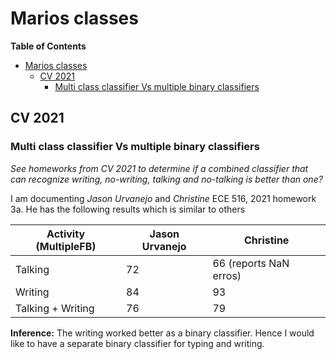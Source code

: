 # Marios classes
<!-- markdown-toc start - Don't edit this section. Run M-x markdown-toc-refresh-toc -->
**Table of Contents**

- [Marios classes](#marios-classes)
    - [CV 2021](#cv-2021)
        - [Multi class classifier Vs multiple binary classifiers](#multi-class-classifier-vs-multiple-binary-classifiers)

<!-- markdown-toc end -->

## CV 2021
### Multi class classifier Vs multiple binary classifiers
*See homeworks from CV 2021 to determine if a combined classifier
that can recognize writing, no-writing, talking and no-talking is
better than one?*

I am documenting *Jason Urvanejo* and *Christine* ECE 516, 2021
homework 3a. He has the following results which is similar to others

| Activity (MultipleFB) | Jason Urvanejo | Christine              |
|-----------------------|----------------|------------------------|
| Talking               | 72             | 66 (reports NaN erros) |
| Writing               | 84             | 93                     |
| Talking + Writing     | 76             | 79                     |

**Inference:** The writing worked better as a binary classifier. Hence
I would like to have a separate binary classifier for typing and
writing.
